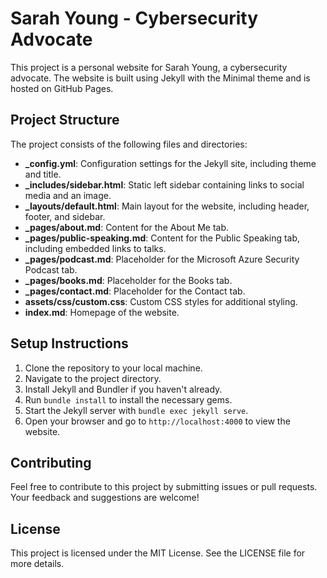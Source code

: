 # Sarah Young - Cybersecurity Advocate

This project is a personal website for Sarah Young, a cybersecurity advocate. The website is built using Jekyll with the Minimal theme and is hosted on GitHub Pages.

## Project Structure

The project consists of the following files and directories:

- **_config.yml**: Configuration settings for the Jekyll site, including theme and title.
- **_includes/sidebar.html**: Static left sidebar containing links to social media and an image.
- **_layouts/default.html**: Main layout for the website, including header, footer, and sidebar.
- **_pages/about.md**: Content for the About Me tab.
- **_pages/public-speaking.md**: Content for the Public Speaking tab, including embedded links to talks.
- **_pages/podcast.md**: Placeholder for the Microsoft Azure Security Podcast tab.
- **_pages/books.md**: Placeholder for the Books tab.
- **_pages/contact.md**: Placeholder for the Contact tab.
- **assets/css/custom.css**: Custom CSS styles for additional styling.
- **index.md**: Homepage of the website.

## Setup Instructions

1. Clone the repository to your local machine.
2. Navigate to the project directory.
3. Install Jekyll and Bundler if you haven't already.
4. Run `bundle install` to install the necessary gems.
5. Start the Jekyll server with `bundle exec jekyll serve`.
6. Open your browser and go to `http://localhost:4000` to view the website.

## Contributing

Feel free to contribute to this project by submitting issues or pull requests. Your feedback and suggestions are welcome!

## License

This project is licensed under the MIT License. See the LICENSE file for more details.
